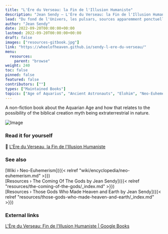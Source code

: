 ```yaml
---
title: "L'Ère du Verseau: la Fin de l'Illusion Humaniste"
description: "Jean Sendy — L'Ère du Verseau: la Fin de l'Illusion Humaniste (1970)"
lead: "Du fond de l'Univers, les pulsars, sources apparemment ponctuelles, envoient des \"giclées\" de fréquences stables, dont le tracé apprait semblabe à celui des ondes qu'émet le cerveau et que transcrivent les encéphalogrammes. Dans cet Univers où tout est rayonnement, ondes et fréquences, l'honnête homme perd pied. Le live de Jean Sendy constitue d'une part un guide à travers les embûches des données scientifiquesqui bouleversent l'Univers rassurant d'hier et, de l'autre, une exploration des conséquences que ces ouvertures nouvelles ont sur la place de l'Homme dans l'Univers. L'homme peut-il continuer à être un 'produit de série, issue de n'importe quel couple qui procréait en pensant à autre chose, ou allons-nous être constraints de ne tenir pour 'homme', que le produit raisonné d'un couple conscient, qui l'aura conçu, élévé et façonné comme une oeuvre d'art? Toutes les idées reçues sont à reprendre de fond en comble. C'est la fin de la rassurante illusion humaniste. La réponse aux questions posées, la solution aux problèmes qui nous menacent, Jean Sendy ne l'espère que 'venant des cieux' -de ces cieux où la science d'aujourd'hui redécouvre les 'innombrables mondes habités' dont le Moyen-Âge affirmait l'existence, et dont il tirait la certitude des textes de la Tradition."
author: "Jean Sendy"
date: 2022-09-20T00:00:00+00:00
lastmod: 2022-09-20T00:00:00+00:00
draft: false
images: ["resources-gitbook.jpg"]
link: "https://wheelofheaven.github.io/sendy-l-ere-du-verseau/"
menu:
  resources:
    parent: "browse"
weight: 240
toc: false
pinned: false
featured: false
contributors: [""]
types: ["Maintained Books"]
topics: ["Age of Aquarius", "Ancient Astronauts", "Elohim", "Neo-Euhemerism", "Precession"]
---
```


A non-fiction book about the Aquarian Age and how that relates to the possibility of the biblical creation myth being extraterrestrial in nature.

![Image](images/l-ere-du-verseau-book.jpg "L'Ère du Verseau, 1970 — Jean Sendy")

### Read it for yourself

📖  [L\'Ère du Verseau, la Fin de l\'Illusion Humaniste](https://wheelofheaven.github.io/sendy-l-ere-du-verseau/)

### See also

[Wiki › Neo-Euhemerism]({{< relref "wiki/encyclopedia/neo-euhemerism.md" >}})</br>
[Resources › The Coming Of The Gods by Jean Sendy]({{< relref "resources/the-coming-of-the-gods/_index.md" >}})</br>
[Resources › Those Gods Who Made Heaven and Earth by Jean Sendy]({{< relref "resources/those-gods-who-made-heaven-and-earth/_index.md" >}})</br>

### External links

[L\'Ère du Verseau: Fin de l\'Illusion Humaniste | Google Books](https://books.google.ch/books/about/L_%C3%A8re_du_Verseau.html)</br>
